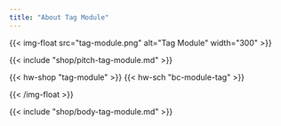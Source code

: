 ```yaml
---
title: "About Tag Module"
---
```


{{< img-float src="tag-module.png" alt="Tag Module" width="300" >}}

{{< include "shop/pitch-tag-module.md" >}}

{{< hw-shop "tag-module" >}}
{{< hw-sch "bc-module-tag" >}}

{{< /img-float >}}

{{< include "shop/body-tag-module.md" >}}
